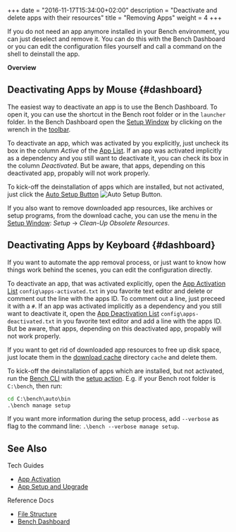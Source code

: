 +++
date = "2016-11-17T15:34:00+02:00"
description = "Deactivate and delete apps with their resources"
title = "Removing Apps"
weight = 4
+++

[Setup Window]: /ref/dashboard/#setup
[Auto Setup Button]: /ref/dashboard/#setup-taskcontrol
[App List]: /ref/dashboard/#setup-applist
[App Activation List]: /ref/file-structure/#config-apps-activated
[App Deactivation List]: /ref/file-structure/#config-apps-deactivated
[Bench CLI]: /ref/bench-cli

If you do not need an app anymore installed in your Bench environment,
you can just deselect and remove it.
You can do this with the Bench Dashboard or you can edit the configuration
files yourself and call a command on the shell to deinstall the app.
<!--more-->

**Overview**

<!-- #data-list /*/* -->

## Deactivating Apps by Mouse {#dashboard}
The easiest way to deactivate an app is to use the Bench Dashboard.
To open it, you can use the shortcut in the Bench root folder
or in the `launcher` folder.
In the Bench Dashboard open the [Setup Window][] by clicking on the
wrench in the [toolbar](/ref/dashboard/#main-window-toolbar).

To deactivate an app, which was activated by you explicitly,
just uncheck its box in the column _Active_ of the [App List][].
If an app was activated implicitly as a dependency and you still
want to deactivate it, you can check its box in the column _Deactivated_.
But be aware, that apps, depending on this deactivated app,
propably will not work properly.

To kick-off the deinstallation of apps which are installed, but not activated,
just click the [Auto Setup Button][] ![Auto Setup Button](/img/do_16.png).

If you also want to remove downloaded app resources, like archives
or setup programs, from the download cache, you can use the menu
in the [Setup Window][]: _Setup_ &rarr; _Clean-Up Obsolete Resources_.

## Deactivating Apps by Keyboard {#dashboard}
If you want to automate the app removal process, or just want to know
how things work behind the scenes, you can edit the configuration directly.

To deactivate an app, that was activated explicitly,
open the [App Activation List][] `config\apps-activated.txt`
in you favorite text editor and delete or comment out the line
with the apps ID.
To comment out a line, just preceed it with a `#`.
If an app was activated implicitly as a dependency and you still
want to deactivate it,
open the [App Deactivation List][] `config\apps-deactivated.txt`
in you favorite text editor and add a line with the apps ID.
But be aware, that apps, depending on this deactivated app,
propably will not work properly.

If you want to get rid of downloaded app resources to free up disk space,
just locate them in the [download cache](/ref/file-structure/#cache-dir) directory
`cache` and delete them.

To kick-off the deinstallation of apps which are installed, but not activated,
run the [Bench CLI][] with the [setup action](/ref/bench-cli/#cmd_bench-setup).
E.g. if your Bench root folder is `C:\bench`, then run:

```cmd
cd C:\bench\auto\bin
.\bench manage setup
```

If you want more information during the setup process, add `--verbose`
as flag to the command line: `.\bench --verbose manage setup`.

## See Also

Tech Guides

* [App Activation](/guide/selection)
* [App Setup and Upgrade](/guide/app-setup)

Reference Docs

* [File Structure](/ref/file-structure)
* [Bench Dashboard](/ref/dashboard)
